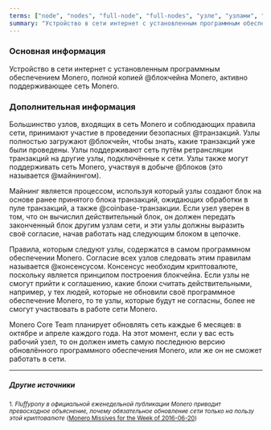 ```yaml
---
terms: ["node", "nodes", "full-node", "full-nodes", "узле", "узлами", "узлу", "узлы", "узел", "узла"]
summary: "Устройство в сети интернет с установленным программным обеспечением Monero, полной копией блокчейна Monero, активно поддерживающее сеть Monero."
---
```


### Основная информация

Устройство в сети интернет с установленным программным обеспечением Monero, полной копией @блoкчейна Monero, активно поддерживающее сеть Monero.

### Дополнительная информация

Большинство узлов, входящих в сеть Monero и соблюдающих правила сети, принимают участие в проведении безопасных @транзакций. Узлы полностью загружают @блoкчейн, чтобы знать, какие транзакций уже были проведены. Узлы поддерживают сеть путём ретрансляции транзакций на другие узлы, подключённые к сети. Узлы также могут поддерживать сеть Monero, участвуя в добыче @блоков (это называется @майнингом).

Майнинг является процессом, используя который узлы создают блок на основе ранее принятого блока транзакций, ожидающих обработки в пуле транзакций, а также @coinbase-транзакции. Если узел уверен в том, что он вычислил действительный блок, он должен передать законченный блок другим узлам сети, и эти узлы должны выразить своё согласие, начав работать над следующим блоком в цепочке.

Правила, которым следуют узлы, содержатся в самом программном обеспечении Monero. Согласие всех узлов следовать этим правилам называется @консенсусом. Консенсус необходим криптовалюте, поскольку является принципом построения блокчейна. Если узлы не смогут прийти к соглашению, какие блоки считать действительными, например, у тех людей, которые не обновили своё программное обеспечение Monero, то те узлы, которые будут не согласны, более не смогут участвовать в работе сети Monero.

Monero Core Team планирует обновлять сеть каждые 6 месяцев: в октябре и апреле каждого года. На этот момент, если у вас есть рабочий узел, то он должен иметь самую последнюю версию обновлённого программного обеспечения Monero, или же он не сможет работать в сети.

---

##### Другие источники
<sub>1. *Fluffypony в официальной еженедельной публикации Monero приводит превосходное объяснение, почему обязательное обновление сети только на пользу этой криптовалюте* ([Monero Missives for the Week of 2016-06-20](https://getmonero.org/2016/06/20/monero-missive-for-the-week-of-2016-06-20.html))</sub>
